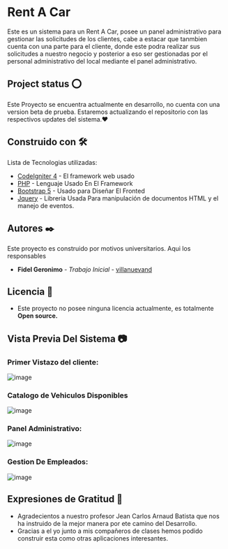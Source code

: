 # Rent A Car

Este es un sistema para un Rent A Car, posee un panel administrativo para gestionar las solicitudes de los clientes, cabe a estacar que tanmbien cuenta con una parte para el cliente, donde este podra realizar sus solicitudes a nuestro negocio y posterior a eso ser gestionadas por el personal administrativo del local mediante el panel administrativo.

## Project status ⭕
Este Proyecto se encuentra actualmente en desarrollo, no cuenta con una version beta de prueba.
Estaremos actualizando el repositorio con las respectivos updates del sistema.❤

## Construido con 🛠️

Lista de Tecnologias utilizadas:

* [CodeIgniter 4](https://codeigniter.com/) - El framework web usado
* [PHP](https://www.php.net/) - Lenguaje Usado En El Framework
* [Bootstrap 5](https://getbootstrap.com/) - Usado para Diseñar El Fronted
* [Jquery](https://jquery.com/) - Libreria Usada Para manipulación de documentos HTML y el manejo de eventos.

## Autores ✒️

Este proyecto es construido por motivos universitarios. Aqui los responsables

* **Fidel Geronimo** - *Trabajo Inicial* - [villanuevand](https://github.com/villanuevand)

## Licencia 📄

* Este proyecto no posee ninguna licencia actualmente, es totalmente **Open source.**

## Vista Previa Del Sistema 📷

### Primer Vistazo del cliente: 
![image](https://user-images.githubusercontent.com/98572888/159933442-cf1bcaa6-84ce-40e9-9473-cce4cf0e3392.png)

### Catalogo de Vehiculos Disponibles
![image](https://user-images.githubusercontent.com/98572888/159933604-4ca3d1b0-ecc2-4398-a368-f83ed09a37ae.png)

### Panel Administrativo:
![image](https://user-images.githubusercontent.com/98572888/159933982-1bbe0783-1d4b-4a70-b524-38f86f636ac0.png)

### Gestion De Empleados:
![image](https://user-images.githubusercontent.com/98572888/159934050-3e93d985-bacd-42e3-b943-84eaa74cbef7.png)


## Expresiones de Gratitud 🎁

* Agradecientos a nuestro profesor Jean Carlos Arnaud Batista que nos ha instruido de la mejor manera por ete camino del Desarrollo.
* Gracias a el yo junto a mis compañeros de clases hemos podido construir esta como otras aplicaciones interesantes. 


